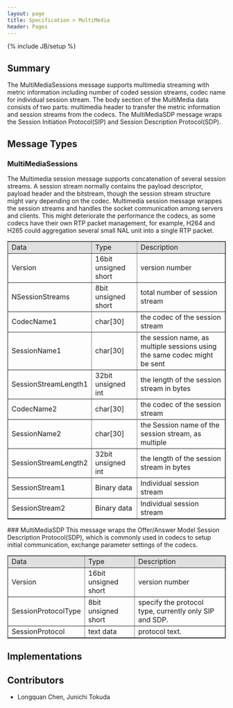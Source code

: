 ```yaml
---
layout: page
title: Specification > MultiMedia
header: Pages
---
```

{% include JB/setup %}


## Summary

The MultiMediaSessions message supports multimedia streaming with metric information including number of coded session streams, codec name for individual session stream. The body section of the MultiMedia
data consists of two parts: multimedia header to transfer the metric information and session streams from the codecs.
The MultiMediaSDP message wraps the Session Initiation Protocol(SIP) and Session Description Protocol(SDP).

## Message Types
### MultiMediaSessions
The Multimedia session message supports concatenation of several session streams. A session stream normally contains the payload descriptor, payload header and the bitstream, though the session stream structure might vary depending on the codec. Multimedia session message wrappes the session streams and handles the socket communication among servers and clients. This might deteriorate the performance the codecs, as some codecs have their own RTP packet management, for example, H264 and H265 could aggregation several small NAL unit into a single RTP packet.
<table border="1" cellpadding="5" cellspacing="0" align="center">
<tr>
<td style="background:#e0e0e0;"> Data
</td><td style="background:#e0e0e0;"> Type
</td><td style="background:#e0e0e0;"> Description
</td></tr>
<tr>
<td align="left"> Version
</td><td align="left"> 16bit unsigned short
</td><td align="left"> version number
</td></tr>
<tr>
<td align="left"> NSessionStreams
</td><td align="left"> 8bit unsigned short
</td><td align="left"> total number of session stream
</td></tr>
<tr>
<td align="left"> CodecName1
</td><td align="left"> char[30]
</td><td align="left"> the codec of the session stream
</td></tr>
<tr>
<tr>
<td align="left"> SessionName1
</td><td align="left"> char[30]
</td><td align="left"> the session name, as multiple sessions using the same codec might be sent
</td></tr>
<tr>
<td align="left"> SessionStreamLength1
</td><td align="left"> 32bit unsigned int
</td><td align="left"> the length of the session stream in bytes
</td></tr>
<tr>
<td align="left"> CodecName2
</td><td align="left"> char[30]
</td><td align="left"> the codec of the session stream
</td></tr>
<tr>
<tr>
<td align="left"> SessionName2
</td><td align="left"> char[30]
</td><td align="left"> the Session name of the session stream, as multiple 
</td></tr>
<tr>
<td align="left"> SessionStreamLength2
</td><td align="left"> 32bit unsigned int
</td><td align="left"> the length of the session stream in bytes
</td></tr>
<tr>
<td align="left"> SessionStream1
</td><td align="left"> Binary data 
</td><td align="left"> Individual session stream
</td></tr>
<tr>
<td align="left"> SessionStream2
</td><td align="left"> Binary data 
</td><td align="left"> Individual session stream
</td></tr>
</table>
### MultiMediaSDP 
This message wraps the Offer/Answer Model Session Description Protocol(SDP), which is commonly used in codecs to setup initial communication, exchange parameter settings of the codecs.

<table border="1" cellpadding="5" cellspacing="0" align="center">
<tr>
<td style="background:#e0e0e0;"> Data
</td><td style="background:#e0e0e0;"> Type
</td><td style="background:#e0e0e0;"> Description
</td></tr>
<tr>
<td align="left"> Version
</td><td align="left"> 16bit unsigned short
</td><td align="left"> version number
</td></tr>
<tr>
<td align="left"> SessionProtocolType
</td><td align="left"> 8bit unsigned short
</td><td align="left"> specify the protocol type, currently only SIP and SDP.
</td></tr>
<tr>
<td align="left"> SessionProtocol
</td><td align="left"> text data
</td><td align="left"> protocol text.
</td></tr>
</table>

## Implementations

## Contributors
* Longquan Chen, Junichi Tokuda
